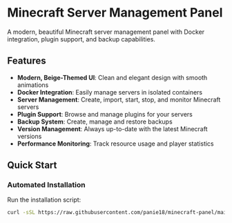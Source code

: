 # Minecraft Server Management Panel

A modern, beautiful Minecraft server management panel with Docker integration, plugin support, and backup capabilities.

## Features

- **Modern, Beige-Themed UI**: Clean and elegant design with smooth animations
- **Docker Integration**: Easily manage servers in isolated containers
- **Server Management**: Create, import, start, stop, and monitor Minecraft servers
- **Plugin Support**: Browse and manage plugins for your servers
- **Backup System**: Create, manage and restore backups
- **Version Management**: Always up-to-date with the latest Minecraft versions
- **Performance Monitoring**: Track resource usage and player statistics

## Quick Start

### Automated Installation

Run the installation script:

```bash
curl -sSL https://raw.githubusercontent.com/panie18/minecraft-panel/main/install.sh | sudo bash

